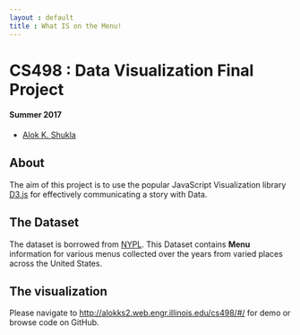 ```yaml
---
layout : default
title : What IS on the Menu!
---
```




# CS498 : Data Visualization Final Project 

#### Summer 2017  

- [Alok K. Shukla](mailto:alokks2@illinois.edu?Subject=CS498Project)


## About

The aim of this project is to use the popular JavaScript Visualization library [D3.js](https://d3js.org) for effectively communicating a story with Data. 

## The Dataset

The dataset is borrowed from [NYPL](http://menus.nypl.org). This Dataset contains __Menu__ information for various menus collected over the years from varied places across the United States. 

## The visualization

Please navigate to <http://alokks2.web.engr.illinois.edu/cs498/#/> for demo or browse code on GitHub.

